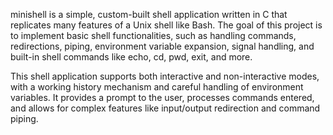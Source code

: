 minishell is a simple, custom-built shell application written in C that replicates many features of a Unix shell like Bash. The goal of this project is to implement basic shell functionalities, such as handling commands, redirections, piping, environment variable expansion, signal handling, and built-in shell commands like echo, cd, pwd, exit, and more.

This shell application supports both interactive and non-interactive modes, with a working history mechanism and careful handling of environment variables. It provides a prompt to the user, processes commands entered, and allows for complex features like input/output redirection and command piping.
